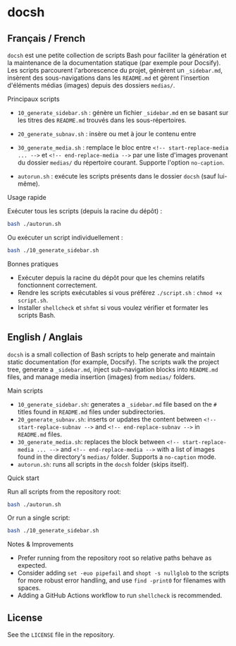# docsh

Français / French
------------------

`docsh` est une petite collection de scripts Bash pour faciliter la génération et la maintenance
de la documentation statique (par exemple pour Docsify). Les scripts parcourent l'arborescence
du projet, génèrent un `_sidebar.md`, insèrent des sous-navigations dans les `README.md` et
gèrent l'insertion d'éléments médias (images) depuis des dossiers `medias/`.

Principaux scripts
- `10_generate_sidebar.sh` : génère un fichier `_sidebar.md` en se basant sur les titres
	des `README.md` trouvés dans les sous-répertoires.
- `20_generate_subnav.sh` : insère ou met à jour le contenu entre

- `30_generate_media.sh` : remplace le bloc entre
	`<!-- start-replace-media ... -->` et `<!-- end-replace-media -->` par une liste d'images
	provenant du dossier `medias/` du répertoire courant. Supporte l'option `no-caption`.
- `autorun.sh` : exécute les scripts présents dans le dossier `docsh` (sauf lui-même).

Usage rapide

Exécuter tous les scripts (depuis la racine du dépôt) :

```bash
bash ./autorun.sh
```

Ou exécuter un script individuellement :

```bash
bash ./10_generate_sidebar.sh
```

Bonnes pratiques
- Exécuter depuis la racine du dépôt pour que les chemins relatifs fonctionnent correctement.
- Rendre les scripts exécutables si vous préférez `./script.sh` : `chmod +x script.sh`.
- Installer `shellcheck` et `shfmt` si vous voulez vérifier et formater les scripts Bash.

English / Anglais
------------------

`docsh` is a small collection of Bash scripts to help generate and maintain static
documentation (for example, Docsify). The scripts walk the project tree, generate a
`_sidebar.md`, inject sub-navigation blocks into `README.md` files, and manage media
insertion (images) from `medias/` folders.

Main scripts
- `10_generate_sidebar.sh`: generates a `_sidebar.md` file based on the `#` titles found
	in `README.md` files under subdirectories.
- `20_generate_subnav.sh`: inserts or updates the content between
	`<!-- start-replace-subnav -->` and `<!-- end-replace-subnav -->` in `README.md` files.
- `30_generate_media.sh`: replaces the block between
	`<!-- start-replace-media ... -->` and `<!-- end-replace-media -->` with a list of images
	found in the directory's `medias/` folder. Supports a `no-caption` mode.
- `autorun.sh`: runs all scripts in the `docsh` folder (skips itself).

Quick start

Run all scripts from the repository root:

```bash
bash ./autorun.sh
```

Or run a single script:

```bash
bash ./10_generate_sidebar.sh
```

Notes & Improvements
- Prefer running from the repository root so relative paths behave as expected.
- Consider adding `set -euo pipefail` and `shopt -s nullglob` to the scripts for
	more robust error handling, and use `find -print0` for filenames with spaces.
- Adding a GitHub Actions workflow to run `shellcheck` is recommended.

License
-------
See the `LICENSE` file in the repository.
